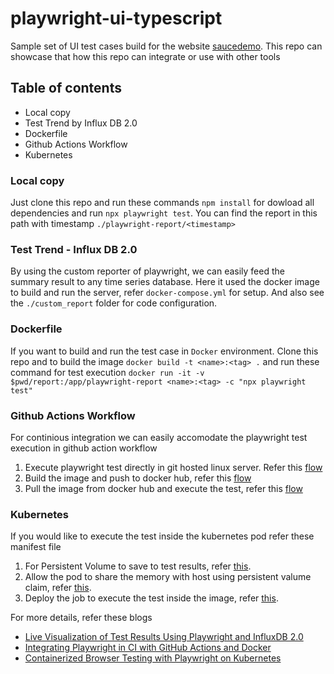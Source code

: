 # playwright-ui-typescript
Sample set of UI test cases build for the website [saucedemo](https://saucedemo.com). This repo can showcase that how this repo can integrate or use with other tools

## Table of contents
* Local copy
* Test Trend by Influx DB 2.0
* Dockerfile
* Github Actions Workflow
* Kubernetes

### Local copy
Just clone this repo and run these commands `npm install` for dowload all dependencies and run `npx playwright test`.
You can find the report in this path with timestamp `./playwright-report/<timestamp>`

### Test Trend - Influx DB 2.0
By using  the custom reporter of playwright, we can easily feed  the summary result to any time series database. Here it used the docker image to build and run the server, refer `docker-compose.yml` for setup. And also see the `./custom_report` folder for code configuration.

### Dockerfile
If you want to build and run the test case in `Docker` environment. Clone this repo and to build the image
`docker build -t <name>:<tag> .` and run these command for test execution `docker run -it -v $pwd/report:/app/playwright-report <name>:<tag> -c "npx playwright test"`

### Github Actions Workflow
For continious integration we can easily accomodate the playwright test execution in github action workflow

1. Execute playwright test directly in git hosted linux server. Refer this [flow](https://github.com/thananauto/playwright-ui-typescript/blob/main/.github/workflows/playwright-test.yml)
2. Build the image and push to docker hub, refer this [flow](https://github.com/thananauto/playwright-ui-typescript/blob/main/.github/workflows/docker-registry.yml)
3. Pull the image from docker hub and execute the test, refer this [flow](https://github.com/thananauto/playwright-ui-typescript/blob/main/.github/workflows/test-from-docker.yml)


### Kubernetes
If you would like to execute the test inside the kubernetes pod refer these manifest file
1. For Persistent Volume to save to test results, refer [this](https://github.com/thananauto/playwright-ui-typescript/blob/main/k8s-manifests/pv.yml).
2. Allow the pod to share the memory with host using persistent valume claim, refer [this](https://github.com/thananauto/playwright-ui-typescript/blob/main/k8s-manifests/pvc.yml).
3. Deploy the job to execute the test inside the image, refer [this](https://github.com/thananauto/playwright-ui-typescript/blob/main/k8s-manifests/job.yml).


For more details, refer these blogs
* [Live Visualization of Test Results Using Playwright and InfluxDB 2.0](https://medium.com/@thananjayan1988/live-visualization-of-test-results-using-playwright-and-influxdb-2-0-2a193656dda2)
* [Integrating Playwright in CI with GitHub Actions and Docker](https://medium.com/@thananjayan1988/integrating-playwright-in-ci-with-github-actions-and-docker-7baafe76de99)
* [Containerized Browser Testing with Playwright on Kubernetes](https://medium.com/@thananjayan1988/containerized-browser-testing-with-playwright-on-kubernetes-09743e5d2362)